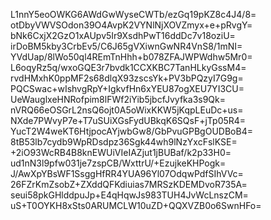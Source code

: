 L1nnY5eoOWKG6AWdGwWyseCWTb/ezGq19pKZ8c4J4/8=
otDbyVWVSOdon39O4AvpK2VYNlNjXOVZmyx+e+pRvgY=
bNk6CxjX2GzO1xAUpv5Ir9XsdhPwT16ddDc7v18oziU=
irDoBM5kby3CrbEv5/C6J65gVXiwnGwNR4VnS8/1mNI=
YVdUap/8lWo50ql4REmTnHhh+b078ZFAJWPWdhw5Mr0=
L6oqyRz5q/wxoGQE3r7bvdk1CCXKBC7TanHLkyGssM4=
rvdHMxhK0ppMF2s68dlqX93zscsYk+PV3bPQzyI7G9g=
PQCSwac+wIshvgRpY+IgkvfHn6xYEU87ogXEU7YI3CU=
UeWauglxeHNRofpim8lFWf2iYib5jbcfJvyfka3s9Qk=
nVRQ66eOSGrL2nsQ6ojt0A5oWixKKW5jKqpLEuDc+us=
NXde7PWvyP7e+T7uSUiXGsFydUBkqK6SQsF+jTp05R4=
YucT2W4weKT6HtjpocAYjwbGw8/GbPvuGPBgOUDBoB4=
8tB53lb7cydb9WpRDsdpz36Sgk44wh9lNzYxcFslKSE=
+2iO93WcRB4B8knEWUiVIeIAZjut1jBUBaf/k2p33H0=
ud1nN3l9pfw031je7zspCB/WxttrU/+EzujkeKHPogk=
J/AwXpYBsWF1SsggHfRR4YUA96Yl07OdqwPdfSIhVVc=
26FZrKmZsobZ+ZXddQFKdiuias7MRSzKDEMDvoR735A=
seui58pkGHlddpuJp+E4qHqwJs983TUH4JvWcLnszCM=
uS+T0OYKH8xSts0ARUMCLW10uZD+QQXVZB0o6SwnHFo=
